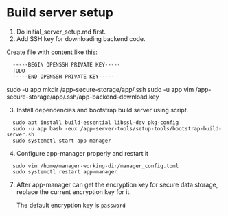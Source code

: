 # Build server setup

1. Do initial_server_setup.md first.
2. Add SSH key for downloading backend code.

Create file with content like this:
```
  -----BEGIN OPENSSH PRIVATE KEY-----
  TODO
  -----END OPENSSH PRIVATE KEY-----
```

sudo -u app mkdir /app-secure-storage/app/.ssh
sudo -u app vim /app-secure-storage/app/.ssh/app-backend-download.key

3. Install dependencies and bootstrap build server using script.

```
  sudo apt install build-essential libssl-dev pkg-config
  sudo -u app bash -eux /app-server-tools/setup-tools/bootstrap-build-server.sh
  sudo systemctl start app-manager
```

4. Configure app-manager properly and restart it

```
  sudo vim /home/manager-working-dir/manager_config.toml
  sudo systemctl restart app-manager
```

7. After app-manager can get the encryption key for secure data storage,
   replace the current encryption key for it.

   The default encryption key is `password`
